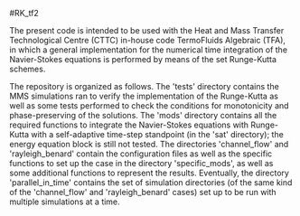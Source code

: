#RK_tf2

The present code is intended to be used with the Heat and Mass Transfer
Technological Centre (CTTC) in-house code TermoFluids Algebraic (TFA), in which
a general implementation for the numerical time integration of the
Navier-Stokes equations is performed by means of the set Runge-Kutta schemes.

The repository is organized as follows. The 'tests' directory contains the MMS
simulations ran to verify the implementation of the Runge-Kutta as well as some
tests performed to check the conditions for monotonicity and phase-preserving
of the solutions. The 'mods' directory contains all the required functions to
integrate the Navier-Stokes equations with Runge-Kutta with a self-adaptive
time-step standpoint (in the 'sat' directory); the energy equation block is
still not tested. The directories 'channel_flow' and 'rayleigh_benard' contain
the configuration files as well as the specific functions to set up the case in
the directory 'specific_mods', as well as some additional functions to
represent the results. Eventually, the directory 'parallel_in_time' contains
the set of simulation directories (of the same kind of the 'channel_flow' and
'rayleigh_benard' cases) set up to be run with multiple simulations at a time.
